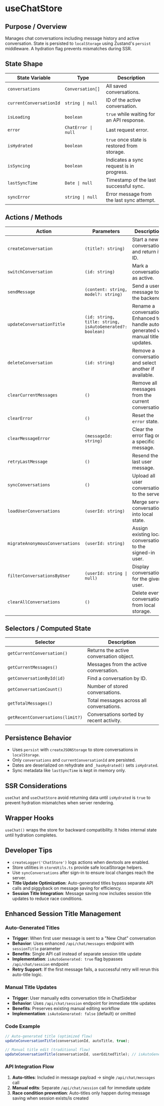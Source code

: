 # useChatStore

## Purpose / Overview

Manages chat conversations including message history and active conversation.
State is persisted to `localStorage` using Zustand's `persist` middleware.
A hydration flag prevents mismatches during SSR.

## State Shape

| State Variable          | Type                | Description                                 |
| ----------------------- | ------------------- | ------------------------------------------- |
| `conversations`         | `Conversation[]`    | All saved conversations.                    |
| `currentConversationId` | `string \| null`    | ID of the active conversation.              |
| `isLoading`             | `boolean`           | `true` while waiting for an API response.   |
| `error`                 | `ChatError \| null` | Last request error.                         |
| `isHydrated`            | `boolean`           | `true` once state is restored from storage. |
| `isSyncing`             | `boolean`           | Indicates a sync request is in progress.    |
| `lastSyncTime`          | `Date \| null`      | Timestamp of the last successful sync.      |
| `syncError`             | `string \| null`    | Error message from the last sync attempt.   |

## Actions / Methods

| Action                          | Parameters                                               | Description                                                                       |
| ------------------------------- | -------------------------------------------------------- | --------------------------------------------------------------------------------- |
| `createConversation`            | `(title?: string)`                                       | Start a new conversation and return its ID.                                       |
| `switchConversation`            | `(id: string)`                                           | Mark a conversation as active.                                                    |
| `sendMessage`                   | `(content: string, model?: string)`                      | Send a user message to the backend.                                               |
| `updateConversationTitle`       | `(id: string, title: string, isAutoGenerated?: boolean)` | Rename a conversation. Enhanced to handle auto-generated vs manual title updates. |
| `deleteConversation`            | `(id: string)`                                           | Remove a conversation and select another if available.                            |
| `clearCurrentMessages`          | `()`                                                     | Remove all messages from the current conversation.                                |
| `clearError`                    | `()`                                                     | Reset the `error` state.                                                          |
| `clearMessageError`             | `(messageId: string)`                                    | Clear the error flag on a specific message.                                       |
| `retryLastMessage`              | `()`                                                     | Resend the last user message.                                                     |
| `syncConversations`             | `()`                                                     | Upload all user conversations to the server.                                      |
| `loadUserConversations`         | `(userId: string)`                                       | Merge server conversations into local state.                                      |
| `migrateAnonymousConversations` | `(userId: string)`                                       | Assign existing local conversations to the signed-in user.                        |
| `filterConversationsByUser`     | `(userId: string \| null)`                               | Display conversations for the given user.                                         |
| `clearAllConversations`         | `()`                                                     | Delete every conversation from local storage.                                     |

## Selectors / Computed State

| Selector                         | Description                              |
| -------------------------------- | ---------------------------------------- |
| `getCurrentConversation()`       | Returns the active conversation object.  |
| `getCurrentMessages()`           | Messages from the active conversation.   |
| `getConversationById(id)`        | Find a conversation by ID.               |
| `getConversationCount()`         | Number of stored conversations.          |
| `getTotalMessages()`             | Total messages across all conversations. |
| `getRecentConversations(limit?)` | Conversations sorted by recent activity. |

## Persistence Behavior

- Uses `persist` with `createJSONStorage` to store conversations in `localStorage`.
- Only `conversations` and `currentConversationId` are persisted.
- Dates are deserialized on rehydrate and `_hasHydrated()` sets `isHydrated`.
- Sync metadata like `lastSyncTime` is kept in memory only.

## SSR Considerations

`useChat` and `useChatStore` avoid returning data until `isHydrated` is `true`
to prevent hydration mismatches when server rendering.

## Wrapper Hooks

`useChat()` wraps the store for backward compatibility. It hides
internal state until hydration completes.

## Developer Tips

- `createLogger('ChatStore')` logs actions when devtools are enabled.
- Store utilities in `storeUtils.ts` provide safe localStorage helpers.
- Use `syncConversations` after sign-in to ensure local changes reach the server.
- **Title Update Optimization**: Auto-generated titles bypass separate API calls and piggyback on message saving for efficiency.
- **Session Title Integration**: Message saving now includes session title updates to reduce race conditions.

## Enhanced Session Title Management

### Auto-Generated Titles

- **Trigger**: When first user message is sent to a "New Chat" conversation
- **Behavior**: Uses enhanced `/api/chat/messages` endpoint with `sessionTitle` parameter
- **Benefits**: Single API call instead of separate session title update
- **Implementation**: `isAutoGenerated: true` flag bypasses `/api/chat/session` endpoint
- **Retry Support**: If the first message fails, a successful retry will rerun this auto-title logic.

### Manual Title Updates

- **Trigger**: User manually edits conversation title in ChatSidebar
- **Behavior**: Uses `/api/chat/session` endpoint for immediate title updates
- **Benefits**: Preserves existing manual editing workflow
- **Implementation**: `isAutoGenerated: false` (default) or omitted

### Code Example

```typescript
// Auto-generated title (optimized flow)
updateConversationTitle(conversationId, autoTitle, true);

// Manual title edit (traditional flow)
updateConversationTitle(conversationId, userEditedTitle); // isAutoGenerated defaults to false
```

### API Integration Flow

1. **Auto-titles**: Included in message payload → single `/api/chat/messages` call
2. **Manual edits**: Separate `/api/chat/session` call for immediate update
3. **Race condition prevention**: Auto-titles only happen during message saving when session exists/is created
